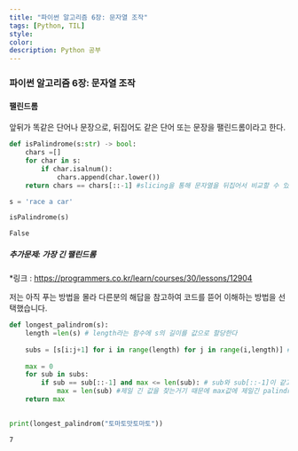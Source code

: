 ```yaml
---
title: "파이썬 알고리즘 6장: 문자열 조작"
tags: [Python, TIL]
style:
color:
description: Python 공부
---
```


### 파이썬 알고리즘 6장: 문자열 조작

#### 팰린드롬

앞뒤가 똑같은 단어나 문장으로, 뒤집어도 같은 단어 또는 문장을 팰린드롬이라고 한다.


```python
def isPalindrome(s:str) -> bool:
    chars =[]
    for char in s:
        if char.isalnum():
            chars.append(char.lower())
    return chars == chars[::-1] #slicing을 통해 문자열을 뒤집어서 비교할 수 있다
```


```python
s = 'race a car'
```


```python
isPalindrome(s)
```




    False



##### 추가문제: 가장 긴 팰린드롬

*링크 : <https://programmers.co.kr/learn/courses/30/lessons/12904>

저는 아직 푸는 방법을 몰라 다른분의 해답을 참고하여 코드를 뜯어 이해하는 방법을 선택했습니다.


```python
def longest_palindrom(s):
    length =len(s) # length라는 함수에 s의 길이를 값으로 할당한다
    
    subs = [s[i:j+1] for i in range(length) for j in range(i,length)] # 첫번째 글자부터 끝까지, 두번째 글자부터 끌까지 이런 형태의 리스트가 반환된다
    
    max = 0
    for sub in subs:
        if sub == sub[::-1] and max <= len(sub): # sub와 sub[::-1]이 같고 sub의 길이가 max 보다 크거나 같다면
            max = len(sub) #제일 긴 값을 찾는거기 때문에 max값에 제일긴 palindrom의 숫자가 반영된다
    return max
            
```


```python
print(longest_palindrom("토마토맛토마토"))
```

    7

